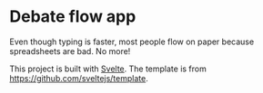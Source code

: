 # Debate flow app

Even though typing is faster, most people flow on paper because spreadsheets are bad. No more!

This project is built with [Svelte](https://svelte.dev). The template is from https://github.com/sveltejs/template.
